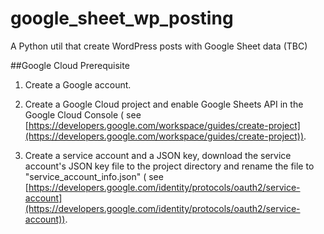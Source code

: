 # google_sheet_wp_posting
A Python util that create WordPress posts with Google Sheet data (TBC)

##Google Cloud Prerequisite
1. Create a Google account.

2. Create a Google Cloud project and enable Google Sheets API in the Google Cloud Console ( see [https://developers.google.com/workspace/guides/create-project](https://developers.google.com/workspace/guides/create-project)).

3. Create a service account and a JSON key, download the service account's JSON key file to the project directory  and rename the file to "service_account_info.json" ( see [https://developers.google.com/identity/protocols/oauth2/service-account](https://developers.google.com/identity/protocols/oauth2/service-account)).
